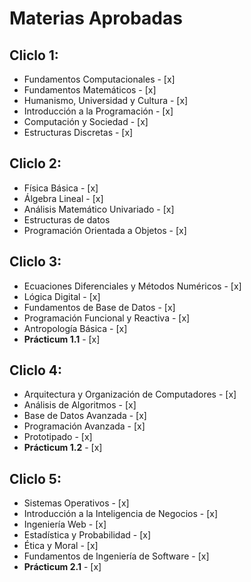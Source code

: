# Materias Aprobadas

## Cliclo 1:
- Fundamentos Computacionales - [x]
- Fundamentos Matemáticos - [x]
- Humanismo, Universidad y Cultura - [x]
- Introducción a la Programación - [x]
- Computación y Sociedad - [x]
- Estructuras Discretas - [x]

## Cliclo 2:
- Física Básica - [x]
- Álgebra  Lineal - [x]
- Análisis Matemático Univariado - [x]
- Estructuras de datos
- Programación Orientada a Objetos - [x]

## Cliclo 3:
- Ecuaciones Diferenciales y Métodos Numéricos - [x]
- Lógica Digital - [x]
- Fundamentos de Base de Datos - [x]
- Programación Funcional y Reactiva - [x]
- Antropología Básica - [x]
- **Prácticum 1.1** - [x]

## Cliclo 4:
- Arquitectura y Organización de Computadores - [x]
- Análisis de Algoritmos - [x]
- Base de Datos Avanzada - [x]
- Programación Avanzada - [x]
- Prototipado - [x]
- **Prácticum 1.2** - [x]

## Cliclo 5:
- Sistemas Operativos - [x]
- Introducción a la Inteligencia de Negocios - [x]
- Ingeniería Web - [x]
- Estadística y Probabilidad - [x]
- Ética y Moral - [x]
- Fundamentos de Ingeniería de Software - [x]
- **Prácticum 2.1** - [x]
